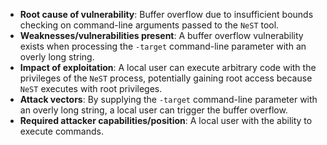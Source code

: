 - **Root cause of vulnerability**: Buffer overflow due to insufficient bounds checking on command-line arguments passed to the `NeST` tool.
- **Weaknesses/vulnerabilities present**: A buffer overflow vulnerability exists when processing the `-target` command-line parameter with an overly long string.
- **Impact of exploitation**: A local user can execute arbitrary code with the privileges of the `NeST` process, potentially gaining root access because `NeST` executes with root privileges.
- **Attack vectors**: By supplying the `-target` command-line parameter with an overly long string, a local user can trigger the buffer overflow.
- **Required attacker capabilities/position**: A local user with the ability to execute commands.